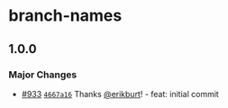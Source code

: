 # branch-names

## 1.0.0

### Major Changes

- [#933](https://github.com/smartcontractkit/.github/pull/933)
  [`4667a16`](https://github.com/smartcontractkit/.github/commit/4667a166853f147abd4ad12bc81c2c1c371f5961)
  Thanks [@erikburt](https://github.com/erikburt)! - feat: initial commit

